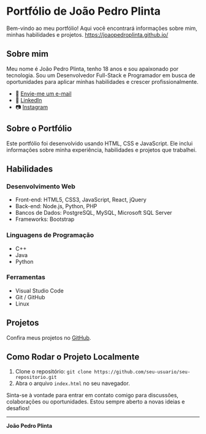 # Portfólio de João Pedro Plinta

Bem-vindo ao meu portfólio! Aqui você encontrará informações sobre mim, minhas habilidades e projetos.
https://joaopedroplinta.github.io/

## Sobre mim

Meu nome é João Pedro Plinta, tenho 18 anos e sou apaixonado por tecnologia. Sou um Desenvolvedor Full-Stack e Programador em busca de oportunidades para aplicar minhas habilidades e crescer profissionalmente.

- 📧 [Envie-me um e-mail](mailto:joaopedrohenriqueplinta@gmail.com)
- 💼 [LinkedIn](https://www.linkedin.com/in/joao-pedro-plinta/)
- 📷 [Instagram](https://www.instagram.com/pinguim_joao/)

## Sobre o Portfólio

Este portfólio foi desenvolvido usando HTML, CSS e JavaScript. Ele inclui informações sobre minha experiência, habilidades e projetos que trabalhei.

## Habilidades

### Desenvolvimento Web

- Front-end: HTML5, CSS3, JavaScript, React, jQuery
- Back-end: Node.js, Python, PHP
- Bancos de Dados: PostgreSQL, MySQL, Microsoft SQL Server
- Frameworks: Bootstrap

### Linguagens de Programação

- C++
- Java
- Python

### Ferramentas

- Visual Studio Code
- Git / GitHub
- Linux

## Projetos

Confira meus projetos no [GitHub](https://github.com/joaopedroplinta).

## Como Rodar o Projeto Localmente

1. Clone o repositório: `git clone https://github.com/seu-usuario/seu-repositorio.git`
2. Abra o arquivo `index.html` no seu navegador.

Sinta-se à vontade para entrar em contato comigo para discussões, colaborações ou oportunidades. Estou sempre aberto a novas ideias e desafios!

---

**João Pedro Plinta**
